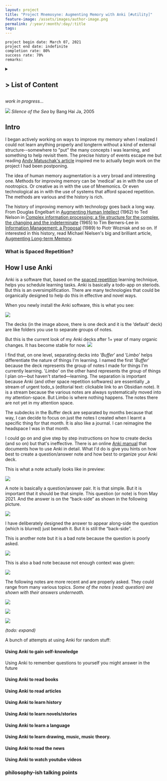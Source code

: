 ```yaml
---
layout: project
title: "Project Mnemosyne: Augmenting Memory with Anki [#utility]"
feature-image: /assets/images/author-image.png
permalink: /:year/:month/:day/:title
tags: 
---
```


`project begin date: March 07, 2021`  
`project end date: indefinite`  
`completion rate: 80%`  
`success rate: 70%`  
`remarks: `  

<details>
  <summary><h2>> List of Content</h2></summary>
  <ol>
    <li><a href="/2022/08/17/project-mnemosyne#intro">Intro</a></li>
    <li><a href="/2022/08/17/project-mnemosyne#brief-history-of-memory-augmentation">Brief History of Memory Augmentation</a></li>
    <li><a href="/2022/08/17/project-mnemosyne#how-i-use-anki">How I use Anki</a></li>
    <li><a href="/2022/08/17/project-mnemosyne#philosophies">Philosophies</a></li>
  </ol>
</details>

_work in progress..._

![](https://bucketeer-e05bbc84-baa3-437e-9518-adb32be77984.s3.amazonaws.com/public/images/23f25a7d-6375-4d45-bdaf-9a325b3cf5e8_3000x1625.jpeg)
_Silence of the Sea_ by Bang Hai Ja, 2005

## <a href="/2022/08/17/project-mnemosyne#" style="text-decoration: none;">Intro</a>
I began actively working on ways to improve my memory when I realized I could not learn anything properly and longterm without a kind of external structure--somewhere to "put" the many concepts I was learning, and something to help revisit them. The precise history of events escape me but reading <a href="https://andymatuschak.org/prompts/">Andy Matuschak's article</a> inspired me to actually begin work on the project I had been postponing.

The idea of human memory augmentation is a very broad and interesting one. Methods for improving memory can be 'medical' as in with the use of nootropics. Or creative as in with the use of Mnemonics. Or even technological as in with the use of systems that afford spaced repetition. The methods are various and the history is rich.

The history of improving memory with technology goes back a long way. From Douglas Engelbart in [Augmenting Human Intellect](http://augmentingcognition.com/assets/Engelbart1962.pdf) (1962) to Ted Nelson in [Complex information processing: a file structure for the complex, the changing and the indeterminate](https://dl.acm.org/citation.cfm?id=806036) (1965) to Tim Berners-Lee in [Information Management: a Proposal](https://w3.org/History/1989/proposal.html) (1989) to Piotr Wozniak and so on. If interested in this history, read Michael Nielsen's big and brilliant article, <a href="http://augmentingcognition.com/ltm.html">Augmenting Long-term Memory</a>.

### What is Spaced Repetition?

## <a href="/2022/08/17/project-mnemosyne#" style="text-decoration: none;">How I use Anki</a>

Anki is a software that, based on the [spaced repetition](https://en.wikipedia.org/wiki/Spaced_repetition) learning technique, helps you schedule learning tasks. Anki is basically a todo-app on steriods. But this is an oversimplification. There are many technologies that could be organically designed to help do this in effective and novel ways.

When you newly install the Anki software, this is what you see:

![](https://bucketeer-e05bbc84-baa3-437e-9518-adb32be77984.s3.amazonaws.com/public/images/eb7a28c3-6310-4dee-a3dd-1d45ba1f62ca_1920x1048.jpeg)

The decks (in the image above, there is one deck and it is the ‘default’ deck) are like folders you use to separate groups of notes.

But this is the current look of my Anki decks after 1+ year of many organic changes. It has become stable for now.
![](https://bucketeer-e05bbc84-baa3-437e-9518-adb32be77984.s3.amazonaws.com/public/images/367dd7e5-c82c-402f-8ef7-4b9a2637e8a5_1920x1050.jpeg)

I find that, on one level, separating decks into ‘_Buffer_’ and ‘_Limbo_’ helps differentiate the nature of things I'm learning. I named the first '_Buffer_' because the deck represents the group of notes I made for things I'm currently learning. '_Limbo_' on the other hand represents the group of things I plan on—but haven't started—learning. The separation is important because Anki (and other space repetition softwares) are essentially _a stream of urgent todo_s (editorial text: clickable link to an Obsidian note). It is a stream because the various notes are always systematically moved into my attention-space. But Limbo is where nothing happens. The notes there are not yet in my attention space.

The subdecks in the Buffer deck are separated by months because that way, I can decide to focus on just the notes I created when I learnt a specific thing for that month. It is also like a journal. I can reimagine the headspace I was in that month.

I could go on and give step by step instructions on how to create decks (and so on) but that's ineffective. There is an online [Anki manual](https://docs.ankiweb.net/) that documents how to use Anki in detail. What I'd do is give you hints on how best to create a question/answer note and how best to organize your Anki deck.

This is what a note actually looks like in preview:

![](https://bucketeer-e05bbc84-baa3-437e-9518-adb32be77984.s3.amazonaws.com/public/images/833869a3-baf4-4641-9fbc-44030f8a8a3a_797x675.png)

A note is basically a question/answer pair. It is that simple. But it is important that it should be that simple. This question (or note) is from May 2021. And the answer is on the “back-side” as shown in the following picture.

![](https://bucketeer-e05bbc84-baa3-437e-9518-adb32be77984.s3.amazonaws.com/public/images/e72169a7-253e-4c7f-8254-0d8318d80659_797x671.png)

I have deliberately designed the answer to appear along-side the question (which is blurred) just beneath it. But it is still the “back-side”.

This is another note but it is a bad note because the question is poorly asked.

![](https://bucketeer-e05bbc84-baa3-437e-9518-adb32be77984.s3.amazonaws.com/public/images/f2cae03e-1c70-4d83-ada7-e336b6bf7ae9_799x669.png)

This is also a bad note because not enough context was given:

![](https://bucketeer-e05bbc84-baa3-437e-9518-adb32be77984.s3.amazonaws.com/public/images/9b28a70a-33ed-44e8-ada1-5709d6655f7e_797x666.png)

The following notes are more recent and are properly asked. They could range from many various topics. _Some of the notes (read: question) are shown with their answers underneath._

![](https://bucketeer-e05bbc84-baa3-437e-9518-adb32be77984.s3.amazonaws.com/public/images/70a73ed8-c566-4f24-bc94-07963f27bf8d_798x671.png)

![](https://bucketeer-e05bbc84-baa3-437e-9518-adb32be77984.s3.amazonaws.com/public/images/31f74a66-5681-4fc3-834c-05a68a09234a_798x667.png)

![](https://bucketeer-e05bbc84-baa3-437e-9518-adb32be77984.s3.amazonaws.com/public/images/177970c7-01ed-4484-8102-4a62ab339770_798x670.png)

_(todo: expand)_

A bunch of attempts at using Anki for random stuff:

#### Using Anki to gain self-knowledge

Using Anki to remember questions to yourself you might answer in the future

#### Using Anki to read books

#### Using Anki to read articles

#### Using Anki to learn history

#### Using Anki to learn novels/stories

#### Using Anki to learn a language

#### Using Anki to learn drawing, music, music theory.

#### Using Anki to read the news

#### Using Anki to watch youtube videos

### philosophy-ish talking points
